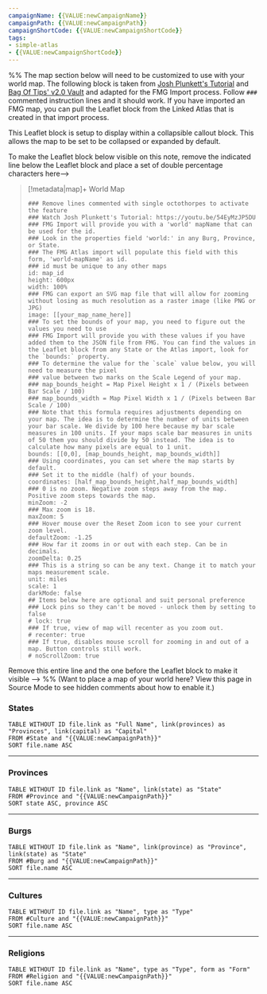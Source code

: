 ```yaml
---
campaignName: {{VALUE:newCampaignName}}
campaignPath: {{VALUE:newCampaignPath}}
campaignShortCode: {{VALUE:newCampaignShortCode}}
tags:
- simple-atlas
- {{VALUE:newCampaignShortCode}}
---
```


%% The map section below will need to be customized to use with your world map. The following block is taken from [Josh Plunkett's Tutorial](https://youtu.be/54EyMzJP5DU) and [Bag Of Tips' v2.0 Vault](https://ko-fi.com/s/37dd17499a) and adapted for the FMG Import process. Follow `###` commented instruction lines and it should work. If you have imported an FMG map, you can pull the Leaflet block from the Linked Atlas that is created in that import process. 

This Leaflet block is setup to display within a collapsible callout block. This allows the map to be set to be collapsed or expanded by default.

To make the Leaflet block below visible on this note, remove the indicated line below the Leaflet block and place a set of double percentage characters here-->

> [!metadata|map]+ World Map
> ```leaflet
> ### Remove lines commented with single octothorpes to activate the feature
> ### Watch Josh Plunkett's Tutorial: https://youtu.be/54EyMzJP5DU
> ### FMG Import will provide you with a 'world' mapName that can be used for the id.
> ### Look in the properties field 'world:' in any Burg, Province, or State.
> ### The FMG Atlas import will populate this field with this form, 'world-mapName' as id.
> ### id must be unique to any other maps 
> id: map_id
> height: 600px
> width: 100%
> ### FMG can export an SVG map file that will allow for zooming without losing as much resolution as a raster image (like PNG or JPG)
> image: [[your_map_name_here]]
> ### To set the bounds of your map, you need to figure out the values you need to use
> ### FMG Import will provide you with these values if you have added them to the JSON file from FMG. You can find the values in the Leaflet block from any State or the Atlas import, look for the `bounds:` property.
> ### To determine the value for the `scale` value below, you will need to measure the pixel
> ### value between two marks on the Scale Legend of your map. 
> ### map_bounds_height = Map Pixel Height x 1 / (Pixels between Bar Scale / 100)
> ### map_bounds_width = Map Pixel Width x 1 / (Pixels between Bar Scale / 100) 
> ### Note that this formula requires adjustments depending on your map. The idea is to determine the number of units between your bar scale. We divide by 100 here because my bar scale measures in 100 units. If your maps scale bar measures in units of 50 them you should divide by 50 instead. The idea is to calculate how many pixels are equal to 1 unit.
> bounds: [[0,0], [map_bounds_height, map_bounds_width]]
> ### Using coordinates, you can set where the map starts by default.
> ### Set it to the middle (half) of your bounds.
> coordinates: [half_map_bounds_height,half_map_bounds_width]
> ### 0 is no zoom. Negative zoom steps away from the map. Positive zoom steps towards the map. 
> minZoom: -2
> ### Max zoom is 18. 
> maxZoom: 5
> ### Hover mouse over the Reset Zoom icon to see your current zoom level. 
> defaultZoom: -1.25
> ### How far it zooms in or out with each step. Can be in decimals. 
> zoomDelta: 0.25
> ### This is a string so can be any text. Change it to match your maps measurement scale. 
> unit: miles
> scale: 1
> darkMode: false
> ## Items below here are optional and suit personal preference
> ### Lock pins so they can't be moved - unlock them by setting to false
> # lock: true
> ### If true, view of map will recenter as you zoom out. 
> # recenter: true
> ### If true, disables mouse scroll for zooming in and out of a map. Button controls still work. 
> # noScrollZoom: true
> 
> ```

Remove this entire line and the one before the Leaflet block to make it visible --> %%
(Want to place a map of your world here? View this page in Source Mode to see hidden comments about how to enable it.)

### States
```dataview
TABLE WITHOUT ID file.link as "Full Name", link(provinces) as "Provinces", link(capital) as "Capital"
FROM #State and "{{VALUE:newCampaignPath}}"
SORT file.name ASC
```

---

### Provinces
```dataview
TABLE WITHOUT ID file.link as "Name", link(state) as "State"
FROM #Province and "{{VALUE:newCampaignPath}}"
SORT state ASC, province ASC
```

---

### Burgs
```dataview
TABLE WITHOUT ID file.link as "Name", link(province) as "Province", link(state) as "State"
FROM #Burg and "{{VALUE:newCampaignPath}}"
SORT file.name ASC
```

---

### Cultures
```dataview
TABLE WITHOUT ID file.link as "Name", type as "Type"
FROM #Culture and "{{VALUE:newCampaignPath}}"
SORT file.name ASC
```

---

### Religions
```dataview
TABLE WITHOUT ID file.link as "Name", type as "Type", form as "Form"
FROM #Religion and "{{VALUE:newCampaignPath}}"
SORT file.name ASC
```